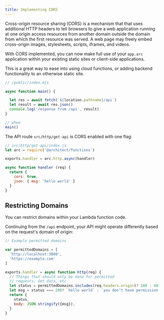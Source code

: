```yaml
---
title: Implementing CORS
---
```


Cross-origin resource sharing (CORS) is a mechanism that that uses additional HTTP headers to tell browsers to give a web application running at one origin access resources from another domain outside the domain from which the first resource was served. A web page may freely embed cross-origin images, stylesheets, scripts, iframes, and videos.

With CORS implemented, you can now make full use of your `app.arc` application within your existing static sites or client-side applications.

This is a great way to ease into using cloud functions, or adding backend functionality to an otherwise static site.

```javascript
// /public/index.mjs

async function main() {

  let res = await fetch(`${location.pathname}/api`)
  let result = await res.json()
  console.log('response from /api', result)
}

// whee
main()
```

The API route `src/http/get-api` is CORS enabled with one flag:

```javascript
// src/http/get-api/index.js
let arc = require('@architect/functions')

exports.handler = arc.http.async(handler)

async function handler (req) {
  return {
    cors: true,
    json: { msg: 'hello world' }
  }
}
```

## Restricting Domains

You can restrict domains within your Lambda function code. 

Continuing from the `/api` endpoint, your API might operate differently based on the request's domain of origin:

```javascript
// Example permitted domains

var permittedDomains = [
  'http://localhost:3000',
  'https://example.com'
]

exports.handler = async function http(req) {
  // Things that should only be done for permitted
  // requests. Get data, etc.
  let status = permittedDomains.includes(req.headers.origin)? 200 : 403
  let msg = status === 200? `hello world` : `you don’t have permission to access`
  return {
    status,
    body: JSON.stringify({msg}),
  }
}
```

